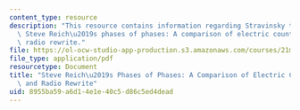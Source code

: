 ```yaml
---
content_type: resource
description: "This resource contains information regarding Stravinsky to the present:\
  \ Steve Reich\u2019s phases of phases: A comparison of electric counterpoint and\
  \ radio rewrite."
file: https://ol-ocw-studio-app-production.s3.amazonaws.com/courses/21m-260-stravinsky-to-the-present-spring-2016/8955ba59a6d14e1e40c5d86c5ed4dead_MIT21M_260S16_SteveReich.pdf
file_type: application/pdf
resourcetype: Document
title: "Steve Reich\u2019s Phases of Phases: A Comparison of Electric Counterpoint\
  \ and Radio Rewrite"
uid: 8955ba59-a6d1-4e1e-40c5-d86c5ed4dead
---
```

